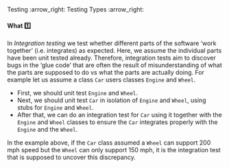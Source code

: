 <div id="path">Testing :arrow_right: Testing Types :arrow_right:</div>

<div id="title">

#### What :one:

</div>

<div id="body">

In _Integration testing_ we test whether different parts of the software ‘work together’ (i.e. integrates) as expected. Here, we assume the individual parts have been unit tested already. Therefore, integration tests aim to discover bugs in the ‘glue code’ that are often the result of misunderstanding of what the parts are supposed to do vs what the parts are actually doing. For example let us assume a class `Car` users classes `Engine` and `Wheel`.

* First, we should unit test `Engine` and `Wheel`.
* Next, we should unit test `Car` in isolation of `Engine` and `Wheel`, using stubs for `Engine` and `Wheel`.
* After that, we can do an integration test for `Car` using it together with the `Engine` and `Wheel` classes to ensure the `Car` integrates properly with the `Engine` and the `Wheel`.  

In the example above, if the `Car` class assumed a `Wheel` can support 200 mph speed but the `Wheel` can only support 150 mph, it is the integration test that is supposed to uncover this discrepancy.

</div>

<div id="extras">
</div>

</div>
